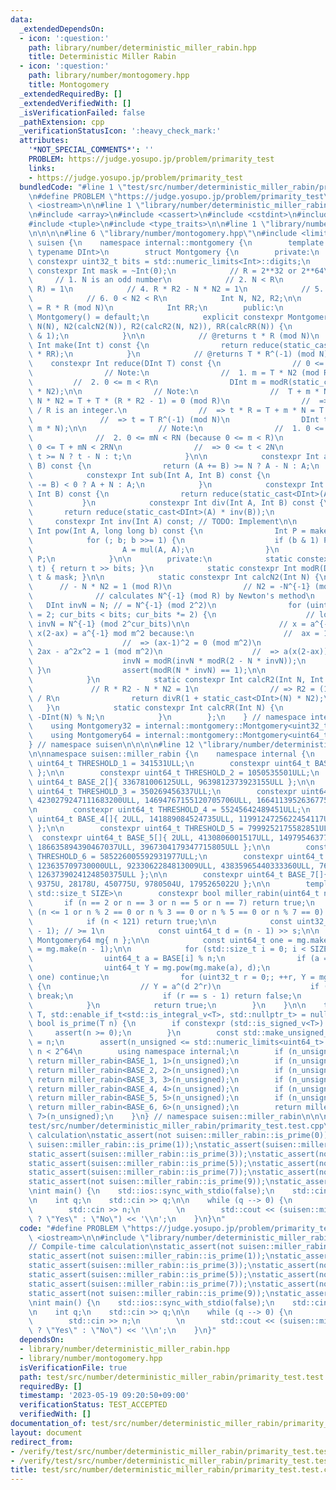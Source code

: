 ```yaml
---
data:
  _extendedDependsOn:
  - icon: ':question:'
    path: library/number/deterministic_miller_rabin.hpp
    title: Deterministic Miller Rabin
  - icon: ':question:'
    path: library/number/montogomery.hpp
    title: Montogomery
  _extendedRequiredBy: []
  _extendedVerifiedWith: []
  _isVerificationFailed: false
  _pathExtension: cpp
  _verificationStatusIcon: ':heavy_check_mark:'
  attributes:
    '*NOT_SPECIAL_COMMENTS*': ''
    PROBLEM: https://judge.yosupo.jp/problem/primarity_test
    links:
    - https://judge.yosupo.jp/problem/primarity_test
  bundledCode: "#line 1 \"test/src/number/deterministic_miller_rabin/primarity_test.test.cpp\"\
    \n#define PROBLEM \"https://judge.yosupo.jp/problem/primarity_test\"\n\n#include\
    \ <iostream>\n\n#line 1 \"library/number/deterministic_miller_rabin.hpp\"\n\n\n\
    \n#include <array>\n#include <cassert>\n#include <cstdint>\n#include <iterator>\n\
    #include <tuple>\n#include <type_traits>\n\n#line 1 \"library/number/montogomery.hpp\"\
    \n\n\n\n#line 6 \"library/number/montogomery.hpp\"\n#include <limits>\n\nnamespace\
    \ suisen {\n    namespace internal::montgomery {\n        template <typename Int,\
    \ typename DInt>\n        struct Montgomery {\n        private:\n            static\
    \ constexpr uint32_t bits = std::numeric_limits<Int>::digits;\n            static\
    \ constexpr Int mask = ~Int(0);\n            // R = 2**32 or 2**64\n\n       \
    \     // 1. N is an odd number\n            // 2. N < R\n            // 3. gcd(N,\
    \ R) = 1\n            // 4. R * R2 - N * N2 = 1\n            // 5. 0 < R2 < N\n\
    \            // 6. 0 < N2 < R\n            Int N, N2, R2;\n\n            // RR\
    \ = R * R (mod N)\n            Int RR;\n        public:\n            constexpr\
    \ Montgomery() = default;\n            explicit constexpr Montgomery(Int N) :\
    \ N(N), N2(calcN2(N)), R2(calcR2(N, N2)), RR(calcRR(N)) {\n                assert(N\
    \ & 1);\n            }\n\n            // @returns t * R (mod N)\n            constexpr\
    \ Int make(Int t) const {\n                return reduce(static_cast<DInt>(t)\
    \ * RR);\n            }\n            // @returns T * R^(-1) (mod N)\n        \
    \    constexpr Int reduce(DInt T) const {\n                // 0 <= T < RN\n\n\
    \                // Note:\n                //  1. m = T * N2 (mod R)\n       \
    \         //  2. 0 <= m < R\n                DInt m = modR(static_cast<DInt>(modR(T))\
    \ * N2);\n\n                // Note:\n                //  T + m * N = T + T *\
    \ N * N2 = T + T * (R * R2 - 1) = 0 (mod R)\n                //  => (T + m * N)\
    \ / R is an integer.\n                //  => t * R = T + m * N = T (mod N)\n \
    \               //  => t = T R^(-1) (mod N)\n                DInt t = divR(T +\
    \ m * N);\n\n                // Note:\n                //  1. 0 <= T < RN\n  \
    \              //  2. 0 <= mN < RN (because 0 <= m < R)\n                //  =>\
    \ 0 <= T + mN < 2RN\n                //  => 0 <= t < 2N\n                return\
    \ t >= N ? t - N : t;\n            }\n\n            constexpr Int add(Int A, Int\
    \ B) const {\n                return (A += B) >= N ? A - N : A;\n            }\n\
    \            constexpr Int sub(Int A, Int B) const {\n                return (A\
    \ -= B) < 0 ? A + N : A;\n            }\n            constexpr Int mul(Int A,\
    \ Int B) const {\n                return reduce(static_cast<DInt>(A) * B);\n \
    \           }\n            constexpr Int div(Int A, Int B) const {\n         \
    \       return reduce(static_cast<DInt>(A) * inv(B));\n            }\n       \
    \     constexpr Int inv(Int A) const; // TODO: Implement\n\n            constexpr\
    \ Int pow(Int A, long long b) const {\n                Int P = make(1);\n    \
    \            for (; b; b >>= 1) {\n                    if (b & 1) P = mul(P, A);\n\
    \                    A = mul(A, A);\n                }\n                return\
    \ P;\n            }\n\n        private:\n            static constexpr Int divR(DInt\
    \ t) { return t >> bits; }\n            static constexpr Int modR(DInt t) { return\
    \ t & mask; }\n\n            static constexpr Int calcN2(Int N) {\n          \
    \      // - N * N2 = 1 (mod R)\n                // N2 = -N^{-1} (mod R)\n\n  \
    \              // calculates N^{-1} (mod R) by Newton's method\n             \
    \   DInt invN = N; // = N^{-1} (mod 2^2)\n                for (uint32_t cur_bits\
    \ = 2; cur_bits < bits; cur_bits *= 2) {\n                    // loop invariant:\
    \ invN = N^{-1} (mod 2^cur_bits)\n\n                    // x = a^{-1} mod m =>\
    \ x(2-ax) = a^{-1} mod m^2 because:\n                    //  ax = 1 (mod m)\n\
    \                    //  => (ax-1)^2 = 0 (mod m^2)\n                    //  =>\
    \ 2ax - a^2x^2 = 1 (mod m^2)\n                    //  => a(x(2-ax)) = 1 (mod m^2)\n\
    \                    invN = modR(invN * modR(2 - N * invN));\n               \
    \ }\n                assert(modR(N * invN) == 1);\n\n                return modR(-invN);\n\
    \            }\n            static constexpr Int calcR2(Int N, Int N2) {\n   \
    \             // R * R2 - N * N2 = 1\n                // => R2 = (1 + N * N2)\
    \ / R\n                return divR(1 + static_cast<DInt>(N) * N2);\n         \
    \   }\n            static constexpr Int calcRR(Int N) {\n                return\
    \ -DInt(N) % N;\n            }\n        };\n    } // namespace internal::montgomery\n\
    \    using Montgomery32 = internal::montgomery::Montgomery<uint32_t, uint64_t>;\n\
    \    using Montgomery64 = internal::montgomery::Montgomery<uint64_t, __uint128_t>;\n\
    } // namespace suisen\n\n\n\n#line 12 \"library/number/deterministic_miller_rabin.hpp\"\
    \n\nnamespace suisen::miller_rabin {\n    namespace internal {\n        constexpr\
    \ uint64_t THRESHOLD_1 = 341531ULL;\n        constexpr uint64_t BASE_1[]{ 9345883071009581737ULL\
    \ };\n\n        constexpr uint64_t THRESHOLD_2 = 1050535501ULL;\n        constexpr\
    \ uint64_t BASE_2[]{ 336781006125ULL, 9639812373923155ULL };\n\n        constexpr\
    \ uint64_t THRESHOLD_3 = 350269456337ULL;\n        constexpr uint64_t BASE_3[]{\
    \ 4230279247111683200ULL, 14694767155120705706ULL, 16641139526367750375ULL };\n\
    \n        constexpr uint64_t THRESHOLD_4 = 55245642489451ULL;\n        constexpr\
    \ uint64_t BASE_4[]{ 2ULL, 141889084524735ULL, 1199124725622454117ULL, 11096072698276303650ULL\
    \ };\n\n        constexpr uint64_t THRESHOLD_5 = 7999252175582851ULL;\n      \
    \  constexpr uint64_t BASE_5[]{ 2ULL, 4130806001517ULL, 149795463772692060ULL,\
    \ 186635894390467037ULL, 3967304179347715805ULL };\n\n        constexpr uint64_t\
    \ THRESHOLD_6 = 585226005592931977ULL;\n        constexpr uint64_t BASE_6[]{ 2ULL,\
    \ 123635709730000ULL, 9233062284813009ULL, 43835965440333360ULL, 761179012939631437ULL,\
    \ 1263739024124850375ULL };\n\n        constexpr uint64_t BASE_7[]{ 2U, 325U,\
    \ 9375U, 28178U, 450775U, 9780504U, 1795265022U };\n\n        template <auto BASE,\
    \ std::size_t SIZE>\n        constexpr bool miller_rabin(uint64_t n) {\n     \
    \       if (n == 2 or n == 3 or n == 5 or n == 7) return true;\n            if\
    \ (n <= 1 or n % 2 == 0 or n % 3 == 0 or n % 5 == 0 or n % 7 == 0) return false;\n\
    \            if (n < 121) return true;\n\n            const uint32_t s = __builtin_ctzll(n\
    \ - 1); // >= 1\n            const uint64_t d = (n - 1) >> s;\n\n            const\
    \ Montgomery64 mg{ n };\n\n            const uint64_t one = mg.make(1), minus_one\
    \ = mg.make(n - 1);\n\n            for (std::size_t i = 0; i < SIZE; ++i) {\n\
    \                uint64_t a = BASE[i] % n;\n                if (a == 0) continue;\n\
    \                uint64_t Y = mg.pow(mg.make(a), d);\n                if (Y ==\
    \ one) continue;\n                for (uint32_t r = 0;; ++r, Y = mg.mul(Y, Y))\
    \ {\n                    // Y = a^(d 2^r)\n                    if (Y == minus_one)\
    \ break;\n                    if (r == s - 1) return false;\n                }\n\
    \            }\n            return true;\n        }\n    }\n\n    template <typename\
    \ T, std::enable_if_t<std::is_integral_v<T>, std::nullptr_t> = nullptr>\n    constexpr\
    \ bool is_prime(T n) {\n        if constexpr (std::is_signed_v<T>) {\n       \
    \     assert(n >= 0);\n        }\n        const std::make_unsigned_t<T> n_unsigned\
    \ = n;\n        assert(n_unsigned <= std::numeric_limits<uint64_t>::max()); //\
    \ n < 2^64\n        using namespace internal;\n        if (n_unsigned < THRESHOLD_1)\
    \ return miller_rabin<BASE_1, 1>(n_unsigned);\n        if (n_unsigned < THRESHOLD_2)\
    \ return miller_rabin<BASE_2, 2>(n_unsigned);\n        if (n_unsigned < THRESHOLD_3)\
    \ return miller_rabin<BASE_3, 3>(n_unsigned);\n        if (n_unsigned < THRESHOLD_4)\
    \ return miller_rabin<BASE_4, 4>(n_unsigned);\n        if (n_unsigned < THRESHOLD_5)\
    \ return miller_rabin<BASE_5, 5>(n_unsigned);\n        if (n_unsigned < THRESHOLD_6)\
    \ return miller_rabin<BASE_6, 6>(n_unsigned);\n        return miller_rabin<BASE_7,\
    \ 7>(n_unsigned);\n    }\n} // namespace suisen::miller_rabin\n\n\n#line 6 \"\
    test/src/number/deterministic_miller_rabin/primarity_test.test.cpp\"\n\n// Compile-time\
    \ calculation\nstatic_assert(not suisen::miller_rabin::is_prime(0));\nstatic_assert(not\
    \ suisen::miller_rabin::is_prime(1));\nstatic_assert(suisen::miller_rabin::is_prime(2));\n\
    static_assert(suisen::miller_rabin::is_prime(3));\nstatic_assert(not suisen::miller_rabin::is_prime(4));\n\
    static_assert(suisen::miller_rabin::is_prime(5));\nstatic_assert(not suisen::miller_rabin::is_prime(6));\n\
    static_assert(suisen::miller_rabin::is_prime(7));\nstatic_assert(not suisen::miller_rabin::is_prime(8));\n\
    static_assert(not suisen::miller_rabin::is_prime(9));\nstatic_assert(not suisen::miller_rabin::is_prime(10));\n\
    \nint main() {\n    std::ios::sync_with_stdio(false);\n    std::cin.tie(nullptr);\n\
    \n    int q;\n    std::cin >> q;\n\n    while (q --> 0) {\n        long long n;\n\
    \        std::cin >> n;\n        \n        std::cout << (suisen::miller_rabin::is_prime(n)\
    \ ? \"Yes\" : \"No\") << '\\n';\n    }\n}\n"
  code: "#define PROBLEM \"https://judge.yosupo.jp/problem/primarity_test\"\n\n#include\
    \ <iostream>\n\n#include \"library/number/deterministic_miller_rabin.hpp\"\n\n\
    // Compile-time calculation\nstatic_assert(not suisen::miller_rabin::is_prime(0));\n\
    static_assert(not suisen::miller_rabin::is_prime(1));\nstatic_assert(suisen::miller_rabin::is_prime(2));\n\
    static_assert(suisen::miller_rabin::is_prime(3));\nstatic_assert(not suisen::miller_rabin::is_prime(4));\n\
    static_assert(suisen::miller_rabin::is_prime(5));\nstatic_assert(not suisen::miller_rabin::is_prime(6));\n\
    static_assert(suisen::miller_rabin::is_prime(7));\nstatic_assert(not suisen::miller_rabin::is_prime(8));\n\
    static_assert(not suisen::miller_rabin::is_prime(9));\nstatic_assert(not suisen::miller_rabin::is_prime(10));\n\
    \nint main() {\n    std::ios::sync_with_stdio(false);\n    std::cin.tie(nullptr);\n\
    \n    int q;\n    std::cin >> q;\n\n    while (q --> 0) {\n        long long n;\n\
    \        std::cin >> n;\n        \n        std::cout << (suisen::miller_rabin::is_prime(n)\
    \ ? \"Yes\" : \"No\") << '\\n';\n    }\n}"
  dependsOn:
  - library/number/deterministic_miller_rabin.hpp
  - library/number/montogomery.hpp
  isVerificationFile: true
  path: test/src/number/deterministic_miller_rabin/primarity_test.test.cpp
  requiredBy: []
  timestamp: '2023-05-19 09:20:50+09:00'
  verificationStatus: TEST_ACCEPTED
  verifiedWith: []
documentation_of: test/src/number/deterministic_miller_rabin/primarity_test.test.cpp
layout: document
redirect_from:
- /verify/test/src/number/deterministic_miller_rabin/primarity_test.test.cpp
- /verify/test/src/number/deterministic_miller_rabin/primarity_test.test.cpp.html
title: test/src/number/deterministic_miller_rabin/primarity_test.test.cpp
---
```

